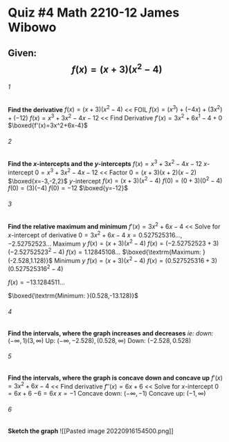 # Quiz #4     Math 2210-12     James Wibowo

## Given: $$f(x)=(x+3)(x^2-4)$$
###### 1
**Find the derivative**
$f(x)=(x+3)(x^2-4)$ << FOIL
$f(x)=(x^3)+(-4x)+(3x^2)+(-12)$
$f(x)=x^3+3x^2-4x-12$ << Find Derivative
$f'(x)=3x^2+6x^1-4+0$
$\boxed{f'(x)=3x^2+6x-4}$
###### 2
**Find the $x$-intercepts and the $y$-intercepts**
$f(x)=x^3+3x^2-4x-12$
	$x$-intercept
$0=x^3+3x^2-4x-12$ << Factor
$0=(x+3)(x+2)(x-2)$
$\boxed{x=-3,-2,2}$
	$y$-intercept
$f(x)=(x+3)(x^2-4)$
$f(0)=(0+3)(0^2-4)$
$f(0)=(3)(-4)$
$f(0)=-12$
$\boxed{y=-12}$

###### 3
**Find the relative maximum and minimum**
$f'(x)=3x^2+6x-4$ << Solve for $x$-intercept of derivative
$0=3x^2+6x-4$
$x=0.527525316...,-2.52752523...$
	Maximum $y$
$f(x)=(x+3)(x^2-4)$
$f(x)=(-2.52752523+3)(-2.52752523^2-4)$
$f(x)=1.12845108...$
$\boxed{\textrm{Maximum: }(-2.528,1.128)}$
	Minimum $y$
$f(x)=(x+3)(x^2-4)$
$f(x)=(0.527525316+3)(0.527525316^2-4)$

$f(x)=-13.1284511...$

$\boxed{\textrm{Minimum: }(0.528,-13.128)}$

###### 4
**Find the intervals, where the graph increases and decreases**
*ie: down:*$(-\infty,1)(3,\infty)$ 
$\textrm{Up: }(-\infty,-2.528),(0.528,\infty)$
$\textrm{Down: }(-2.528,0.528)$
###### 5
**Find the intervals, where the graph is concave down and concave up**
$f'(x)=3x^2+6x-4$ << Find derivative
$f''(x)=6x+6$ << Solve for $x$-intercept
$0=6x+6$
$-6=6x$
$x=-1$
$\textrm{Concave down: }(-\infty,-1)$
$\textrm{Concave up: }(-1,\infty)$

###### 6
**Sketch the graph**
![[Pasted image 20220916154500.png]]
